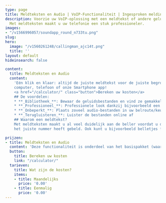 ```yaml
---
type: page
title: Meldteksten en Audio | VoIP-Functionaliteit | Ingesproken meldingen
description: Voorzie uw VoIP-oplossing met een meldtekst of andere geluidsbestanden.
  Met meldteksten maakt u uw telefonie een stuk professioneler.
images:
- "/v1566996057/soundapp_round_n733tu.png"
slug: 
hero:
  image: "/v1560261248/callingman_ajc14t.png"
  title: ''
layout: default
hideinsearch: false

content:
  title: Meldteksten en Audio
  content: 
    'Eén klik en klaar: altijd de juiste meldtekst voor de juiste begroeting van jouw klant. Handig voor iedereen; van medische praktijk     tot advocatenkantoor, van sportschool tot Sushibar. Schakel jouw teksten of andere acties automatisch of handmatig in, vanaf je
    computer, telefoon of onze Smartphone app!
    <a href="/calculator/" class="button">Bereken uw kosten</a>
    ## De voordelen:
    * **_Bibliotheek_**: Bewaar de geluidsbestanden en vind ze gemakkelijk terug
    * **_Professioneel_**: Professionele look dankzij bijvoorbeeld een welkomst-meldtekst
    * **_Onbeperkt_**: Plaats zoveel audio-bestanden in uw belroute/keuzemenu als u nodig heeft
    * **_Terugluisteren_**: Luister de bestanden online af
    ## Waarom een meldtekst?
    Met meldteksten maakt u al veel duidelijk aan de beller voordat u de beller aan de lijn hebt. De beller weet bijvoorbeeld of hij/zij
    het juiste nummer heeft gebeld. Ook kunt u bijvoorbeeld belletjes filteren met een keuzemenu i.c.m. verschillende meldteksten.'

prijzen:
- title: Meldteksten en Audio
  content: 'Deze functionaliteit is onderdeel van het basispakket (waar u €7,50 excl. BTW voor betaalt).'
  button:
    title: Bereken uw kosten
    link: "/calculator/"
  tarieven:
    title: Wat zijn de kosten?
    items:
    - title: Maandelijks
      price: '0.00'
    - title: Eenmalig
      price: '0.00'
---
```

